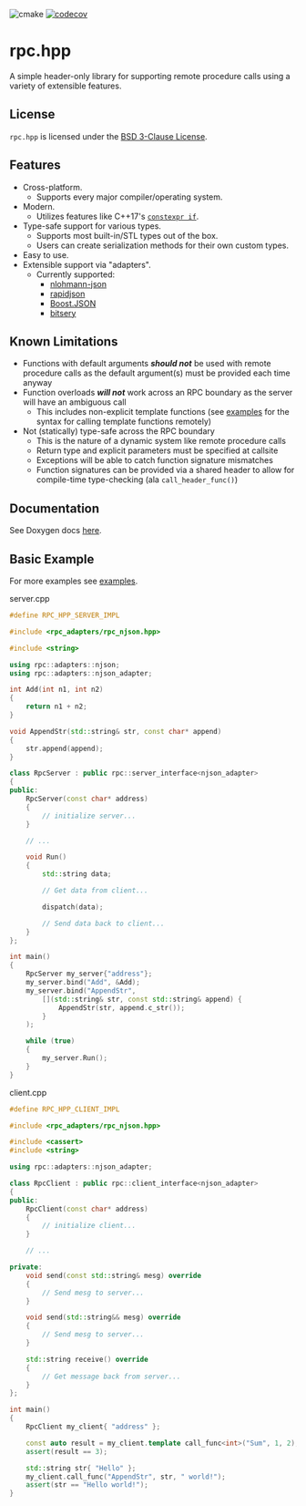 ![cmake](https://github.com/jharmer95/rpc.hpp/workflows/cmake/badge.svg?branch=main&event=push) [![codecov](https://codecov.io/gh/jharmer95/rpc.hpp/branch/main/graph/badge.svg)](https://codecov.io/gh/jharmer95/rpc.hpp)

# rpc.hpp

A simple header-only library for supporting remote procedure calls using a variety of extensible
features.

## License

`rpc.hpp` is licensed under the [BSD 3-Clause License](LICENSE).

## Features

- Cross-platform.
  - Supports every major compiler/operating system.
- Modern.
  - Utilizes features like C++17's [`constexpr if`](https://en.cppreference.com/w/cpp/language/if).
- Type-safe support for various types.
  - Supports most built-in/STL types out of the box.
  - Users can create serialization methods for their own custom types.
- Easy to use.
- Extensible support via "adapters".
  - Currently supported:
    - [nlohmann-json](https://github.com/nlohmann/json)
    - [rapidjson](https://github.com/Tencent/rapidjson)
    - [Boost.JSON](https://github.com/boostorg/json)
    - [bitsery](https://github.com/fraillt/bitsery)

## Known Limitations

- Functions with default arguments _**should not**_ be used with remote procedure calls as the default argument(s) must be provided each time anyway
- Function overloads _**will not**_ work across an RPC boundary as the server will have an ambiguous call
  - This includes non-explicit template functions (see [examples](examples) for the syntax for calling template functions remotely)
- Not (statically) type-safe across the RPC boundary
  - This is the nature of a dynamic system like remote procedure calls
  - Return type and explicit parameters must be specified at callsite
  - Exceptions will be able to catch function signature mismatches
  - Function signatures can be provided via a shared header to allow for compile-time type-checking (ala `call_header_func()`)

## Documentation

See Doxygen docs [here](https://jharmer95.github.io/rpc.hpp/).

## Basic Example

For more examples see [examples](examples).

server.cpp

```C++
#define RPC_HPP_SERVER_IMPL

#include <rpc_adapters/rpc_njson.hpp>

#include <string>

using rpc::adapters::njson;
using rpc::adapters::njson_adapter;

int Add(int n1, int n2)
{
    return n1 + n2;
}

void AppendStr(std::string& str, const char* append)
{
    str.append(append);
}

class RpcServer : public rpc::server_interface<njson_adapter>
{
public:
    RpcServer(const char* address)
    {
        // initialize server...
    }

    // ...

    void Run()
    {
        std::string data;

        // Get data from client...

        dispatch(data);

        // Send data back to client...
    }
};

int main()
{
    RpcServer my_server{"address"};
    my_server.bind("Add", &Add);
    my_server.bind("AppendStr",
        [](std::string& str, const std::string& append) {
            AppendStr(str, append.c_str());
        }
    );

    while (true)
    {
        my_server.Run();
    }
}
```

client.cpp

```C++
#define RPC_HPP_CLIENT_IMPL

#include <rpc_adapters/rpc_njson.hpp>

#include <cassert>
#include <string>

using rpc::adapters::njson_adapter;

class RpcClient : public rpc::client_interface<njson_adapter>
{
public:
    RpcClient(const char* address)
    {
        // initialize client...
    }

    // ...

private:
    void send(const std::string& mesg) override
    {
        // Send mesg to server...
    }

    void send(std::string&& mesg) override
    {
        // Send mesg to server...
    }

    std::string receive() override
    {
        // Get message back from server...
    }
};

int main()
{
    RpcClient my_client{ "address" };

    const auto result = my_client.template call_func<int>("Sum", 1, 2);
    assert(result == 3);

    std::string str{ "Hello" };
    my_client.call_func("AppendStr", str, " world!");
    assert(str == "Hello world!");
}
```
